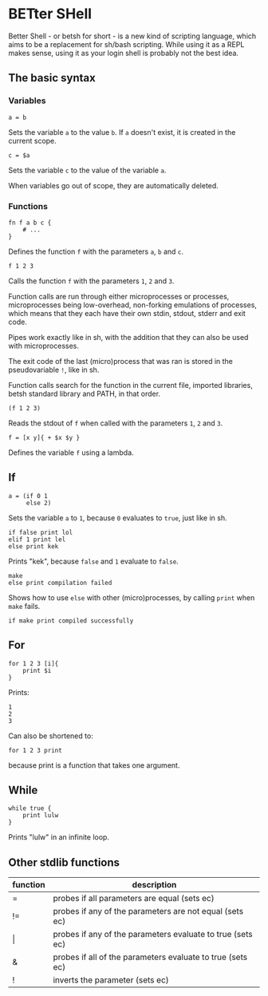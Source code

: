 # BETter SHell

Better Shell - or betsh for short - is a new kind of scripting language, which
aims to be a replacement for sh/bash scripting. While using it as a REPL makes
sense, using it as your login shell is probably not the best idea.

## The basic syntax

### Variables

    a = b

Sets the variable `a` to the value `b`. If `a` doesn't exist, it is created in
the current scope.

    c = $a

Sets the variable `c` to the value of the variable `a`.

When variables go out of scope, they are automatically deleted.

### Functions

    fn f a b c {
        # ...
    }

Defines the function `f` with the parameters `a`, `b` and `c`.

    f 1 2 3

Calls the function `f` with the parameters `1`, `2` and `3`.

Function calls are run through either microprocesses or processes,
microprocesses being low-overhead, non-forking emulations of processes, which
means that they each have their own stdin, stdout, stderr and exit code.

Pipes work exactly like in sh, with the addition that they can also be used with
microprocesses.

<!--TODO: std* redirections-->

The exit code of the last (micro)process that was ran is stored in the
pseudovariable `!`, like in sh.

Function calls search for the function in the current file, imported libraries,
betsh standard library and PATH, in that order.

    (f 1 2 3)

Reads the stdout of `f` when called with the parameters `1`, `2` and `3`.

    f = [x y]{ + $x $y }

Defines the variable `f` using a lambda.

## If

    a = (if 0 1
         else 2)

Sets the variable `a` to `1`, because `0` evaluates to `true`, just like in sh.

    if false print lol
    elif 1 print lel
    else print kek

Prints "kek", because `false` and `1` evaluate to `false`.

    make
    else print compilation failed

Shows how to use `else` with other (micro)processes, by calling `print` when
`make` fails.

    if make print compiled successfully

## For

    for 1 2 3 [i]{
        print $i
    }

Prints:

    1
    2
    3

Can also be shortened to:

    for 1 2 3 print

because print is a function that takes one argument.

## While

    while true {
        print lulw
    }

Prints "lulw" in an infinite loop.

## Other stdlib functions

| function | description                                                       |
|----------|-------------------------------------------------------------------|
| =        | probes if all parameters are equal (sets ec)                      |
| !=       | probes if any of the parameters are not equal (sets ec)           |
| \|       | probes if any of the parameters evaluate to true (sets ec)        |
| &        | probes if all of the parameters evaluate to true (sets ec)        |
| !        | inverts the parameter (sets ec)                                   |
<!--TODO: more-->
